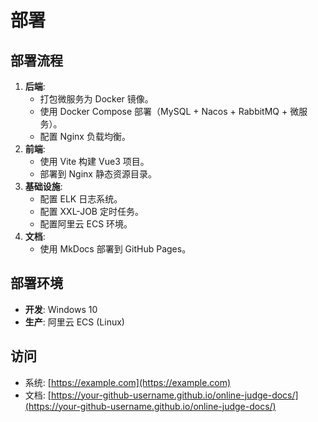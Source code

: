 # 部署

## 部署流程
1. **后端**:
    - 打包微服务为 Docker 镜像。
    - 使用 Docker Compose 部署（MySQL + Nacos + RabbitMQ + 微服务）。
    - 配置 Nginx 负载均衡。
2. **前端**:
    - 使用 Vite 构建 Vue3 项目。
    - 部署到 Nginx 静态资源目录。
3. **基础设施**:
    - 配置 ELK 日志系统。
    - 配置 XXL-JOB 定时任务。
    - 配置阿里云 ECS 环境。
4. **文档**:
    - 使用 MkDocs 部署到 GitHub Pages。

## 部署环境
- **开发**: Windows 10
- **生产**: 阿里云 ECS (Linux)

## 访问
- 系统: [https://example.com](https://example.com)
- 文档: [https://your-github-username.github.io/online-judge-docs/](https://your-github-username.github.io/online-judge-docs/)
